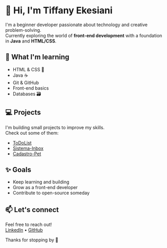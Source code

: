 # 👋 Hi, I'm Tiffany Ekesiani

I'm a beginner developer passionate about technology and creative problem-solving.  
Currently exploring the world of **front-end development** with a foundation in **Java** and **HTML/CSS**.

## 🌱 What I'm learning

- HTML & CSS 🎨  
- Java ☕  
- Git & GitHub  
- Front-end basics  
- Databases 🗃️

## 💻 Projects

I'm building small projects to improve my skills.  
Check out some of them:

- [ToDoList](https://github.com/TiffanyEkesiani/ToDoList)
- [Sistema-Inbox](https://github.com/TiffanyEkesiani/Sistema-Inbox)
- [Cadastro-Pet](https://github.com/TiffanyEkesiani/CadastroPet.git)


## ✨ Goals

- Keep learning and building
- Grow as a front-end developer
- Contribute to open-source someday

## 📫 Let's connect

Feel free to reach out!  
[LinkedIn](https://www.linkedin.com/in/tiffanyekesiani) • [GitHub](https://github.com/TiffanyEkesiani)


Thanks for stopping by 💜
